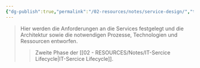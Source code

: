 ```yaml
---
{"dg-publish":true,"permalink":"/02-resources/notes/service-design/","tags":["GFN/LF06"]}
---
```


>Hier werden die Anforderungen an die Services festgelegt und die Architektur sowie die notwendigen Prozesse, Technologien und Ressourcen entworfen.
>>Zweite Phase der [[02 - RESOURCES/Notes/IT-Sercice Lifecycle\|IT-Sercice Lifecycle]].